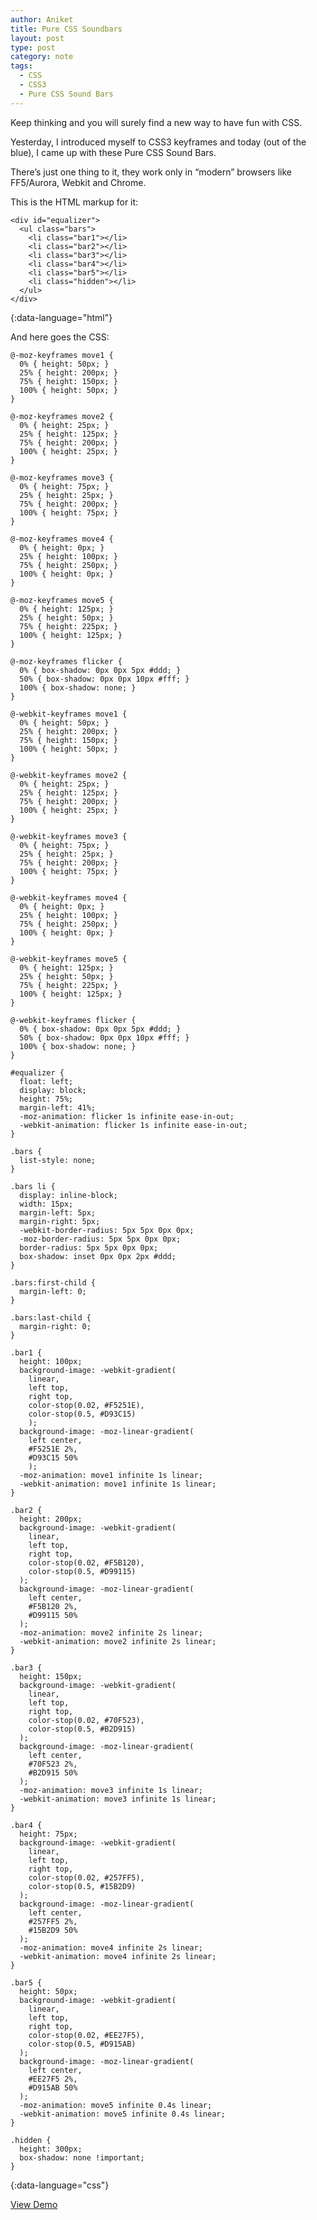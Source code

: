 ```yaml
---
author: Aniket
title: Pure CSS Soundbars
layout: post
type: post
category: note
tags:
  - CSS
  - CSS3
  - Pure CSS Sound Bars
---
```

Keep thinking and you will surely find a new way to have fun with CSS.

Yesterday, I introduced myself to CSS3 keyframes and today (out of the blue), I came up with these Pure CSS Sound Bars.

There’s just one thing to it, they work only in “modern” browsers like FF5/Aurora, Webkit and Chrome.

This is the HTML markup for it:

    <div id="equalizer">
      <ul class="bars">
        <li class="bar1"></li>
        <li class="bar2"></li>
        <li class="bar3"></li>
        <li class="bar4"></li>
        <li class="bar5"></li>
        <li class="hidden"></li>
      </ul>
    </div>
{:data-language="html"}

And here goes the CSS:

    @-moz-keyframes move1 {
      0% { height: 50px; }
      25% { height: 200px; }
      75% { height: 150px; }
      100% { height: 50px; }
    }

    @-moz-keyframes move2 {
      0% { height: 25px; }
      25% { height: 125px; }
      75% { height: 200px; }
      100% { height: 25px; }
    }

    @-moz-keyframes move3 {
      0% { height: 75px; }
      25% { height: 25px; }
      75% { height: 200px; }
      100% { height: 75px; }
    }

    @-moz-keyframes move4 {
      0% { height: 0px; }
      25% { height: 100px; }
      75% { height: 250px; }
      100% { height: 0px; }
    }

    @-moz-keyframes move5 {
      0% { height: 125px; }
      25% { height: 50px; }
      75% { height: 225px; }
      100% { height: 125px; }
    }

    @-moz-keyframes flicker {
      0% { box-shadow: 0px 0px 5px #ddd; }
      50% { box-shadow: 0px 0px 10px #fff; }
      100% { box-shadow: none; }
    }

    @-webkit-keyframes move1 {
      0% { height: 50px; }
      25% { height: 200px; }
      75% { height: 150px; }
      100% { height: 50px; }
    }

    @-webkit-keyframes move2 {
      0% { height: 25px; }
      25% { height: 125px; }
      75% { height: 200px; }
      100% { height: 25px; }
    }

    @-webkit-keyframes move3 {
      0% { height: 75px; }
      25% { height: 25px; }
      75% { height: 200px; }
      100% { height: 75px; }
    }

    @-webkit-keyframes move4 {
      0% { height: 0px; }
      25% { height: 100px; }
      75% { height: 250px; }
      100% { height: 0px; }
    }

    @-webkit-keyframes move5 {
      0% { height: 125px; }
      25% { height: 50px; }
      75% { height: 225px; }
      100% { height: 125px; }
    }

    @-webkit-keyframes flicker {
      0% { box-shadow: 0px 0px 5px #ddd; }
      50% { box-shadow: 0px 0px 10px #fff; }
      100% { box-shadow: none; }
    }

    #equalizer {
      float: left;
      display: block;
      height: 75%;
      margin-left: 41%;
      -moz-animation: flicker 1s infinite ease-in-out;
      -webkit-animation: flicker 1s infinite ease-in-out;
    }

    .bars {
      list-style: none;
    }

    .bars li {
      display: inline-block;
      width: 15px;
      margin-left: 5px;
      margin-right: 5px;
      -webkit-border-radius: 5px 5px 0px 0px;
      -moz-border-radius: 5px 5px 0px 0px;
      border-radius: 5px 5px 0px 0px;
      box-shadow: inset 0px 0px 2px #ddd;
    }

    .bars:first-child {
      margin-left: 0;
    }

    .bars:last-child {
      margin-right: 0;
    }

    .bar1 {
      height: 100px;
      background-image: -webkit-gradient(
        linear,
        left top,
        right top,
        color-stop(0.02, #F5251E),
        color-stop(0.5, #D93C15)
        );
      background-image: -moz-linear-gradient(
        left center,
        #F5251E 2%,
        #D93C15 50%
        );
      -moz-animation: move1 infinite 1s linear;
      -webkit-animation: move1 infinite 1s linear;
    }

    .bar2 {
      height: 200px;
      background-image: -webkit-gradient(
        linear,
        left top,
        right top,
        color-stop(0.02, #F5B120),
        color-stop(0.5, #D99115)
      );
      background-image: -moz-linear-gradient(
        left center,
        #F5B120 2%,
        #D99115 50%
      );
      -moz-animation: move2 infinite 2s linear;
      -webkit-animation: move2 infinite 2s linear;
    }

    .bar3 {
      height: 150px;
      background-image: -webkit-gradient(
        linear,
        left top,
        right top,
        color-stop(0.02, #70F523),
        color-stop(0.5, #B2D915)
      );
      background-image: -moz-linear-gradient(
        left center,
        #70F523 2%,
        #B2D915 50%
      );
      -moz-animation: move3 infinite 1s linear;
      -webkit-animation: move3 infinite 1s linear;
    }

    .bar4 {
      height: 75px;
      background-image: -webkit-gradient(
        linear,
        left top,
        right top,
        color-stop(0.02, #257FF5),
        color-stop(0.5, #15B2D9)
      );
      background-image: -moz-linear-gradient(
        left center,
        #257FF5 2%,
        #15B2D9 50%
      );
      -moz-animation: move4 infinite 2s linear;
      -webkit-animation: move4 infinite 2s linear;
    }

    .bar5 {
      height: 50px;
      background-image: -webkit-gradient(
        linear,
        left top,
        right top,
        color-stop(0.02, #EE27F5),
        color-stop(0.5, #D915AB)
      );
      background-image: -moz-linear-gradient(
        left center,
        #EE27F5 2%,
        #D915AB 50%
      );
      -moz-animation: move5 infinite 0.4s linear;
      -webkit-animation: move5 infinite 0.4s linear;
    }

    .hidden {
      height: 300px;
      box-shadow: none !important;
    }
{:data-language="css"}

[View Demo][1]

 [1]: https://developer.mozilla.org/en-US/demos/detail/pure-css-sound-bars/launch "Pure CSS Sound Bars"
